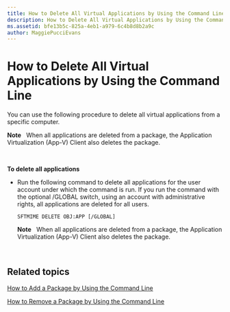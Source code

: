 ```yaml
---
title: How to Delete All Virtual Applications by Using the Command Line
description: How to Delete All Virtual Applications by Using the Command Line
ms.assetid: bfe13b5c-825a-4eb1-a979-6c4b8d8b2a9c
author: MaggiePucciEvans
---
```


# How to Delete All Virtual Applications by Using the Command Line


You can use the following procedure to delete all virtual applications from a specific computer.

**Note**  
When all applications are deleted from a package, the Application Virtualization (App-V) Client also deletes the package.

 

**To delete all applications**

-   Run the following command to delete all applications for the user account under which the command is run. If you run the command with the optional /GLOBAL switch, using an account with administrative rights, all applications are deleted for all users.

    `SFTMIME DELETE OBJ:APP [/GLOBAL]`

    **Note**  
    When all applications are deleted from a package, the Application Virtualization (App-V) Client also deletes the package.

     

## Related topics


[How to Add a Package by Using the Command Line](how-to-add-a-package-by-using-the-command-line.md)

[How to Remove a Package by Using the Command Line](how-to-remove-a-package-by-using-the-command-line.md)

 

 





